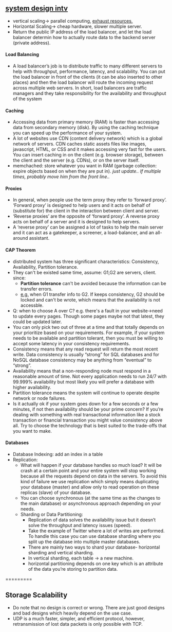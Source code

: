 ## [system design intv](https://www.geeksforgeeks.org/5-common-system-design-concepts-for-interview-preparation/)

- vertical scaling-> parallel computing, [exhaust resources.](https://touchstonesecurity.com/horizontal-vs-vertical-scaling-what-you-need-to-know/#:~:text=Scaling%20or%20vertical%20scaling%20is,with%20a%20more%20powerful%20server)
- Horizontal Scaling-> cheap hardware, slower multiple server.
- Return the public IP address of the load balancer, and let the load balancer determin how to actually route data to the backend server (private address).

#### Load Balancing
- A load balancer’s job is to distribute traffic to many different servers to help with throughput, performance, latency, and scalability. You can put the load balancer in front of the clients (it can be also inserted to other places) and then the load balancer will route the incoming request across multiple web servers. In short, load balancers are traffic managers and they take responsibility for the availability and throughput of the system

#### Caching
- Accessing data from primary memory (RAM) is faster than accessing data from secondary memory (disk). By using the caching technique you can speed up the performance of your system. 
- A lot of websites use CDN (content delivery network) which is a global network of servers. CDN caches static assets files like images, javascript, HTML, or CSS and it makes accessing very fast for the users. You can insert caching in on the client (e.g. browser storage), between the client and the server (e.g. CDNs), or on the server itself. 
- memchached: store whatever you want in RAM (garbage collection: expire objects based on when they are put in). *just update.. If multiple times, probably move him from the front line..*

#### Proxies
- In general, when people use the term proxy they refer to ‘forward proxy’. ‘Forward proxy’ is designed to help users and it acts on behalf of (substitute for) the client in the interaction between client and server. 
- ‘Reverse proxies’ are the opposite of ‘forward proxy’. A reverse proxy acts on behalf of a server and it is designed to help servers. 
- A ‘reverse proxy’ can be assigned a lot of tasks to help the main server and it can act as a gatekeeper, a screener, a load-balancer, and an all-around assistant. 

#### CAP Theorem
- distributed system has three significant characteristics: Consistency, Availability, Partition tolerance.
- They can't be existed same time, assume: G1,G2 are servers, client. since:
  - **Partition tolerance** can't be avoided because the information can be transfer errors.
  - [e.g.](https://www.ruanyifeng.com/blog/2018/07/cap.html) when G1 transfer info to G2. If keeps consistency, G2 should be locked and can't be wrote, which means that the availability is not accessble.
- Q: when to choose A over C? e.g. there's a fault in your website->need to update every pages. Though some pages maybe not that latest, they could be updated later.
- You can only pick two out of three at a time and that totally depends on your prioritize based on your requirements. For example, if your system needs to be available and partition tolerant, then you must be willing to accept some latency in your consistency requirements.
- Consistency means that any read request will return the most recent write. Data consistency is usually “strong” for SQL databases and for NoSQL database consistency may be anything from “eventual” to “strong”.
- Availability means that a non-responding node must respond in a reasonable amount of time. Not every application needs to run 24/7 with 99.999% availability but most likely you will prefer a database with higher availability.
- Partition tolerance means the system will continue to operate despite network or node failures.
- Is it actually ok if your system goes down for a few seconds or a few minutes, if not then availability should be your prime concern? If you’re dealing with something with real transactional information like a stock transaction or financial transaction you might value consistency above all. Try to choose the technology that is best suited to the trade-offs that you want to make. 

#### Databases
- Database Indexing: add an index in a table 
- Replication: 
  - What will happen if your database handles so much load? It will be crash at a certain point and your entire system will stop working because all the requests depend on data in the servers. To avoid this kind of failure we use replication which simply means duplicating your database (master) and allow only to read operation on these replicas (slave) of your database. 
  - You can choose synchronous (at the same time as the changes to the main database) or asynchronous approach depending on your needs.
  - Sharding or Data Partitioning:
    - Replication of data solves the availability issue but it doesn’t solve the throughput and latency issues (speed).
    - Take the example of Twitter where a lot of writes are performed. To handle this case you can use database sharding where you split up the database into multiple master databases. 
    - There are mainly two ways to shard your database- horizontal sharding and vertical sharding. 
    - In vertical sharding, each table -> a new machine.
    - horizontal partitioning depends on one key which is an attribute of the data you’re storing to partition data. 
 
 =========

## Storage Scalability 

- Do note that no design is correct or wrong. There are just good designs and bad designs which heavily depend on the use case. 
- UDP is a much faster, simpler, and efficient protocol, however, retransmission of lost data packets is only possible with TCP.
